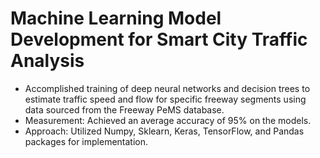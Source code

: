# Machine Learning Model Development for Smart City Traffic Analysis

- Accomplished training of deep neural networks and decision trees to estimate traffic speed and flow for specific freeway segments using data sourced from the Freeway PeMS database.
- Measurement: Achieved an average accuracy of 95% on the models.
- Approach: Utilized Numpy, Sklearn, Keras, TensorFlow, and Pandas packages for implementation.



